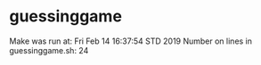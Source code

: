 # guessinggame
Make was run at:
Fri Feb 14 16:37:54 STD 2019 Number on lines in guessinggame.sh: 24
